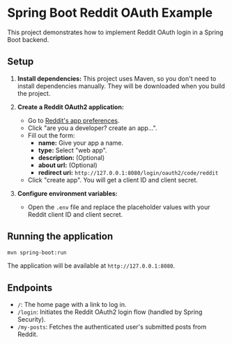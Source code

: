 # Spring Boot Reddit OAuth Example

This project demonstrates how to implement Reddit OAuth login in a Spring Boot backend.

## Setup

1.  **Install dependencies:**
    This project uses Maven, so you don't need to install dependencies manually. They will be downloaded when you build the project.

2.  **Create a Reddit OAuth2 application:**
    - Go to [Reddit's app preferences](https://www.reddit.com/prefs/apps).
    - Click "are you a developer? create an app...".
    - Fill out the form:
        - **name:** Give your app a name.
        - **type:** Select "web app".
        - **description:** (Optional)
        - **about url:** (Optional)
        - **redirect uri:** `http://127.0.0.1:8080/login/oauth2/code/reddit`
    - Click "create app". You will get a client ID and client secret.

3.  **Configure environment variables:**
    - Open the `.env` file and replace the placeholder values with your Reddit client ID and client secret.

## Running the application

```bash
mvn spring-boot:run
```

The application will be available at `http://127.0.0.1:8080`.

## Endpoints

-   `/`: The home page with a link to log in.
-   `/login`: Initiates the Reddit OAuth2 login flow (handled by Spring Security).
-   `/my-posts`: Fetches the authenticated user's submitted posts from Reddit.

